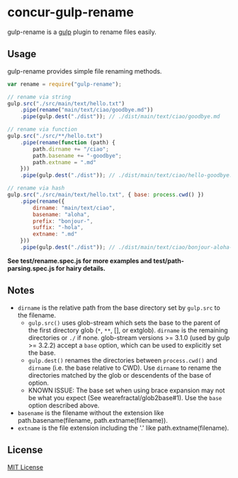 # concur-gulp-rename

gulp-rename is a [gulp](https://github.com/wearefractal/gulp) plugin to rename files easily.

## Usage

gulp-rename provides simple file renaming methods.

```javascript
var rename = require("gulp-rename");

// rename via string
gulp.src("./src/main/text/hello.txt")
	.pipe(rename("main/text/ciao/goodbye.md"))
	.pipe(gulp.dest("./dist")); // ./dist/main/text/ciao/goodbye.md

// rename via function
gulp.src("./src/**/hello.txt")
	.pipe(rename(function (path) {
		path.dirname += "/ciao";
		path.basename += "-goodbye";
		path.extname = ".md"
	}))
	.pipe(gulp.dest("./dist")); // ./dist/main/text/ciao/hello-goodbye.md

// rename via hash
gulp.src("./src/main/text/hello.txt", { base: process.cwd() })
	.pipe(rename({
		dirname: "main/text/ciao",
		basename: "aloha",
		prefix: "bonjour-",
		suffix: "-hola",
		extname: ".md"
	}))
	.pipe(gulp.dest("./dist")); // ./dist/main/text/ciao/bonjour-aloha-hola.md
```

**See test/rename.spec.js for more examples and test/path-parsing.spec.js for hairy details.**

## Notes

* `dirname` is the relative path from the base directory set by `gulp.src` to the filename.
  * `gulp.src()` uses glob-stream which sets the base to the parent of the first directory glob (`*`, `**`, [], or extglob). `dirname` is the remaining directories or `./` if none. glob-stream versions >= 3.1.0 (used by gulp >= 3.2.2) accept a `base` option, which can be used to explicitly set the base.
  * `gulp.dest()` renames the directories between `process.cwd()` and `dirname` (i.e. the base relative to CWD). Use `dirname` to rename the directories matched by the glob or descendents of the base of option.
  * KNOWN ISSUE: The base set when using brace expansion may not be what you expect (See wearefractal/glob2base#1). Use the `base` option described above.
* `basename` is the filename without the extension like path.basename(filename, path.extname(filename)).
* `extname` is the file extension including the '.' like path.extname(filename).

## License

[MIT License](http://en.wikipedia.org/wiki/MIT_License)

